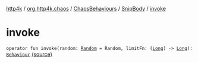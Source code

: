[http4k](../../../index.md) / [org.http4k.chaos](../../index.md) / [ChaosBehaviours](../index.md) / [SnipBody](index.md) / [invoke](./invoke.md)

# invoke

`operator fun invoke(random: `[`Random`](https://kotlinlang.org/api/latest/jvm/stdlib/kotlin.random/-random/index.html)` = Random, limitFn: (`[`Long`](https://kotlinlang.org/api/latest/jvm/stdlib/kotlin/-long/index.html)`) -> `[`Long`](https://kotlinlang.org/api/latest/jvm/stdlib/kotlin/-long/index.html)`): `[`Behaviour`](../../-behaviour.md) [(source)](https://github.com/http4k/http4k/blob/master/http4k-testing-chaos/src/main/kotlin/org/http4k/chaos/ChaosBehaviours.kt#L107)